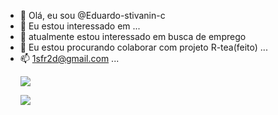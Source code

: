 - 👋 Olá, eu sou @Eduardo-stivanin-c
- 👀 Eu estou interessado em ...
- 🌱 atualmente estou interessado em busca de emprego
- 💞️ Eu estou  procurando colaborar com projeto R-tea(feito)  ...
- 📫 1sfr2d@gmail.com ...
  <table>
<image  src="https://cdn.discordapp.com/attachments/1187437959025270876/1214704628378116176/20240305_193527.jpg?ex=65fa14d7&is=65e79fd7&hm=a3bb1537d4aaeea56a035fdd178ad9e793afad692a32154dfdf368a773a69c5d&"></image>



<image  src="https://cdn.discordapp.com/attachments/1187437959025270876/1214704628378116176/20240305_193527.jpg?ex=65fa14d7&is=65e79fd7&hm=a3bb1537d4aaeea56a035fdd178ad9e793afad692a32154dfdf368a773a69c5d&"></image>

</table><!---
Eduardo-stivanin-c/Eduardo-stivanin-c is a ✨ special ✨ repository because its `README.md` (this file) appears on your GitHub profile.
You can click the Preview link to take a look at your changes.
--->
